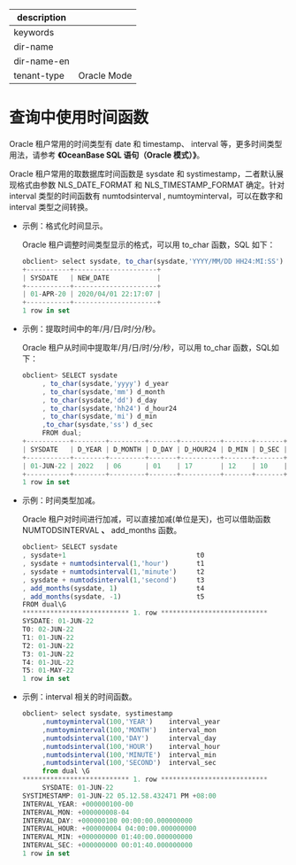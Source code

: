 |description||
|---|---|
|keywords||
|dir-name||
|dir-name-en||
|tenant-type|Oracle Mode|

# 查询中使用时间函数

Oracle 租户常用的时间类型有 date 和 timestamp、 interval 等，更多时间类型用法，请参考 **《OceanBase SQL 语句（Oracle 模式）》**。

Oracle 租户常用的取数据库时间函数是 sysdate 和 systimestamp，二者默认展现格式由参数 NLS_DATE_FORMAT 和 NLS_TIMESTAMP_FORMAT 确定。针对 interval 类型的时间函数有 numtodsinterval , numtoyminterval，可以在数字和 interval 类型之间转换。

* 示例：格式化时间显示。

     Oracle 租户调整时间类型显示的格式，可以用 to_char 函数，SQL 如下：

     ```javascript
     obclient> select sysdate, to_char(sysdate,'YYYY/MM/DD HH24:MI:SS') new_date from dual;
     +-----------+---------------------+
     | SYSDATE   | NEW_DATE            |
     +-----------+---------------------+
     | 01-APR-20 | 2020/04/01 22:17:07 |
     +-----------+---------------------+
     1 row in set
     ```

* 示例：提取时间中的年/月/日/时/分/秒。

     Oracle 租户从时间中提取年/月/日/时/分/秒，可以用 to_char 函数，SQL如下：

     ```javascript
     obclient> SELECT sysdate
          , to_char(sysdate,'yyyy') d_year
          , to_char(sysdate,'mm') d_month
          , to_char(sysdate,'dd') d_day
          , to_char(sysdate,'hh24') d_hour24
          , to_char(sysdate,'mi') d_min
          ,to_char(sysdate,'ss') d_sec
          FROM dual;
     +-----------+--------+---------+-------+----------+-------+-------+
     | SYSDATE   | D_YEAR | D_MONTH | D_DAY | D_HOUR24 | D_MIN | D_SEC |
     +-----------+--------+---------+-------+----------+-------+-------+
     | 01-JUN-22 | 2022   | 06      | 01    | 17       | 12    | 10    |
     +-----------+--------+---------+-------+----------+-------+-------+
     1 row in set
     ```

* 示例：时间类型加减。

     Oracle 租户对时间进行加减，可以直接加减(单位是天)，也可以借助函数 NUMTODSINTERVAL **、** add_months 函数。

     ```javascript
     obclient> SELECT sysdate
     , sysdate+1                                 t0
     , sysdate + numtodsinterval(1,'hour')       t1
     , sysdate + numtodsinterval(1,'minute')     t2
     , sysdate + numtodsinterval(1,'second')     t3
     , add_months(sysdate, 1)                    t4
     , add_months(sysdate, -1)                   t5
     FROM dual\G
     *************************** 1. row ***************************
     SYSDATE: 01-JUN-22
     T0: 02-JUN-22
     T1: 01-JUN-22
     T2: 01-JUN-22
     T3: 01-JUN-22
     T4: 01-JUL-22
     T5: 01-MAY-22
     1 row in set
     ```

* 示例：interval 相关的时间函数。

     ```javascript
     obclient> select sysdate, systimestamp
          ,numtoyminterval(100,'YEAR')    interval_year
          ,numtoyminterval(100,'MONTH')   interval_mon
          ,numtodsinterval(100,'DAY')     interval_day
          ,numtodsinterval(100,'HOUR')    interval_hour
          ,numtodsinterval(100,'MINUTE')  interval_min
          ,numtodsinterval(100,'SECOND')  interval_sec
          from dual \G
     *************************** 1. row ***************************
          SYSDATE: 01-JUN-22
     SYSTIMESTAMP: 01-JUN-22 05.12.58.432471 PM +08:00
     INTERVAL_YEAR: +000000100-00
     INTERVAL_MON: +000000008-04
     INTERVAL_DAY: +000000100 00:00:00.000000000
     INTERVAL_HOUR: +000000004 04:00:00.000000000
     INTERVAL_MIN: +000000000 01:40:00.000000000
     INTERVAL_SEC: +000000000 00:01:40.000000000
     1 row in set
     ```
